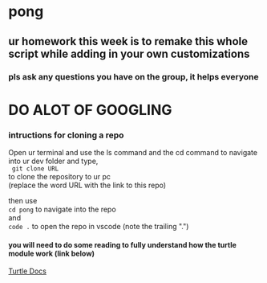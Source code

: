 # pong

## ur homework this week is to remake this whole script while adding in your own customizations  
### pls ask any questions you have on the group, it helps everyone
# DO ALOT OF GOOGLING

### intructions for cloning a repo
Open ur terminal and use the ls command and the cd command to navigate into ur dev folder and type,  
``` git clone URL```  
to clone the repository to ur pc  
(replace the word URL with the link to this repo)   

then use  
``` cd pong ``` to navigate into the repo  
and  
``` code . ``` to open the repo in vscode (note the trailing ".")  


#### you will need to do some reading to fully understand how the turtle module work (link below)
[Turtle Docs](https://www.geeksforgeeks.org/turtle-programming-python/)
